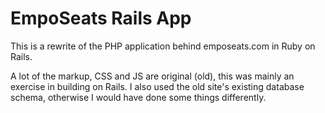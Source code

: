 # EmpoSeats Rails App

This is a rewrite of the PHP application behind emposeats.com in Ruby on Rails.

A lot of the markup, CSS and JS are original (old), this was mainly an exercise in building on Rails. I also used the old site's existing database schema, otherwise I would have done some things differently.
